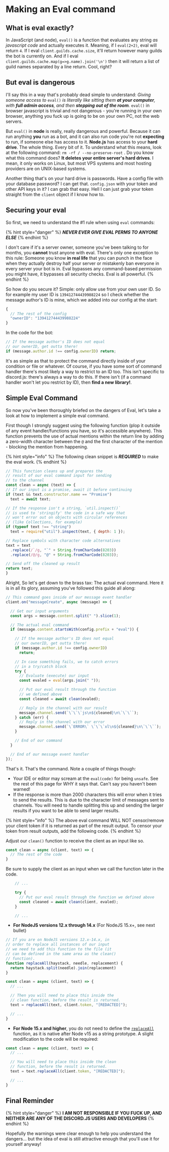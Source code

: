 # Making an Eval command

## What is eval exactly?

In JavaScript \(and node\), `eval()` is a function that evaluates any string _as javascript code_ and actually executes it. Meaning, if I `eval(2+2)`, eval will return `4`. If I eval `client.guilds.cache.size`, it'll return however many guilds the bot is currently on. And if I eval `client.guilds.cache.map(g=>g.name).join('\n')` then it will return a list of guild names separated by a line return. Cool, right?

## But eval is dangerous

I'll say this in a way that's probably dead simple to understand: _Giving someone access to_ `eval()` _is literally like sitting them **at your computer**, with **full admin access**, and then **stepping out of the room**._ `eval()` in browser javascript is trivial and not dangerous - you're running in your own browser, anything you fuck up is going to be on your own PC, not the web servers.

But `eval()` in **node** is really, really dangerous and powerful. Because it can run anything **you** run as a bot, and it can also run code you're not **expecting** to run, if someone else has access to it. **Node.js** has access to your **hard drive**. The whole thing. Every bit of it. To understand what this means, look at the following command: `rm -rf / --no-preserve-root` . Do you know what this command does? **It deletes your entire server's hard drives**. I mean, it only works on Linux, but most VPS systems and most hosting providers are on UNIX-based systems.

Another thing that's on your hard drive is passwords. Have a config file with your database password? I can get that. `config.json` with your token and other API keys in it? I can grab that easy. Hell I can just grab your token straight from the `client` object if I know how to.

## Securing your eval

So first, we need to understand the \#1 rule when using `eval` commands:

{% hint style="danger" %}
_**NEVER EVER GIVE EVAL PERMS TO ANYONE ELSE**_
{% endhint %}

I don't care if it's a server owner, someone you've been talking to for months, you **cannot** trust anyone with eval. There's only one exception to this rule: Someone you know **in real life** that you can punch in the face when they actually destroy half your server or mistakenly ban everyone in every server your bot is in. Eval bypasses any command-based permission you might have, it bypasses all security checks. Eval is all powerful.
{% endhint %}

So how do you secure it? Simple: only allow use from your own user ID. So for example my user ID is `139412744439988224` so I check whether the message author's ID is mine, which we added into our config at the start:

```javascript
{
  // The rest of the config
  "ownerID": "139412744439988224"
}
```

In the code for the bot:

```javascript
// If the message author's ID does not equal
// our ownerID, get outta there!
if (message.author.id !== config.ownerID) return;
```

It's as simple as that to protect the command directly inside of your condition or file or whatever. Of course, if you have some sort of command handler there's most likely a way to restrict to an ID too. This isn't specific to discord.js: there's always a way to do this. If there isn't \(if a command handler won't let you restrict by ID\), then **find a new library!**.

## Simple Eval Command

So now you've been thoroughly briefed on the dangers of Eval, let's take a look at how to implement a simple eval command.

First though I strongly suggest using the following function \(plop it outside of any event handler/functions you have, so it's accessible anywhere\). This function prevents the use of actual mentions within the return line by adding a zero-width character between the `@` and the first character of the mention - blocking the mention from happening.

{% hint style="info" %}
The following clean snippet is _**REQUIRED**_ to make the eval work.
{% endhint %}

```javascript
// This function cleans up and prepares the
// result of our eval command input for sending
// to the channel
const clean = async (text) => {
// If our input is a promise, await it before continuing
if (text && text.constructor.name == "Promise")
  text = await text;

// If the response isn't a string, `util.inspect()`
// is used to 'stringify' the code in a safe way that
// won't error out on objects with circular references
// (like Collections, for example)
if (typeof text !== "string")
  text = require("util").inspect(text, { depth: 1 });

// Replace symbols with character code alternatives
text = text
  .replace(/`/g, "`" + String.fromCharCode(8203))
  .replace(/@/g, "@" + String.fromCharCode(8203));

// Send off the cleaned up result
return text;
}
```

Alright, So let's get down to the brass tax: The actual eval command. Here it is in all its glory, assuming you've followed this guide all along:

```javascript
// This command goes inside of our message event handler
client.on("messageCreate", async (message) => {

  // Get our input arguments
  const args = message.content.split(" ").slice(1);

  // The actual eval command
  if (message.content.startsWith(config.prefix + "eval")) {

    // If the message author's ID does not equal
    // our ownerID, get outta there!
    if (message.author.id !== config.ownerID)
      return;

    // In case something fails, we to catch errors
    // in a try/catch block
    try {
      // Evaluate (execute) our input
      const evaled = eval(args.join(" "));

      // Put our eval result through the function
      // we defined above
      const cleaned = await clean(evaled);

      // Reply in the channel with our result
      message.channel.send(`\`\`\`js\n${cleaned}\n\`\`\``);
    } catch (err) {
      // Reply in the channel with our error
      message.channel.send(`\`ERROR\` \`\`\`xl\n${cleaned}\n\`\`\``);
    }

    // End of our command
  }

  // End of our message event handler
});
```

That's it. That's the command. Note a couple of things though:

* Your IDE or editor may scream at the `eval(code)` for being `unsafe`. See the rest of this page for WHY it says that. Can't say you haven't been warned!
* If the response is more than 2000 characters this will error when it tries to send the results. This is due to the character limit of messages sent to channels. You will need to handle splitting this up and sending the larger results if you want to be able to send larger results.

{% hint style="info" %}
The above eval command WILL NOT censor/remove your client token if it is returned as part of the result output. To censor your token from result outputs, add the following code.
{% endhint %}

Adjust our `clean()` function to receive the client as an input like so.

```javascript
const clean = async (client, text) => { 
  // The rest of the code
}
```

Be sure to supply the client as an input when we call the function later in the code.

```javascript
    // ...

    try {
      // Put our eval result through the function we defined above
      const cleaned = await clean(client, evaled);
    }

    // ...
```

* **For NodeJS versions 12.x through 14.x** (For NodeJS 15.x+, see next bullet)

```javascript
// If you are on NodeJS versions 12.x-14.x, in
// order to replace all instances of our input
// we need to add this function to the file (it
// can be defined in the same area as the clean()
// function).
function replaceAll(haystack, needle, replacement) {
  return haystack.split(needle).join(replacement)
}

const clean = async (client, text) => { 
  // ...

  // Then you will need to place this inside the
  // clean function, before the result is returned.
  text = replaceAll(text, client.token, "[REDACTED]");

  // ...
}
```

* **For Node 15.x and higher**, you do not need to define the [`replaceAll`](https://developer.mozilla.org/en-US/docs/Web/JavaScript/Reference/Global_Objects/String/replaceAll) function, as it is native after Node v15 as a string prototype. A slight modification to the code will be required:

```javascript
const clean = async (client, text) => { 
  // ...

  // You will need to place this inside the clean
  // function, before the result is returned.
  text = text.replaceAll(client.token, "[REDACTED]");

  // ...
}
```

## Final Reminder

{% hint style="danger" %}
**I AM NOT RESPONSIBLE IF YOU FUCK UP, AND NEITHER ARE ANY OF THE DISCORD.JS USERS AND DEVELOPERS**
{% endhint %}

Hopefully the warnings were clear enough to help you understand the dangers... but the idea of eval is still attractive enough that you'll use it for yourself anyway!

